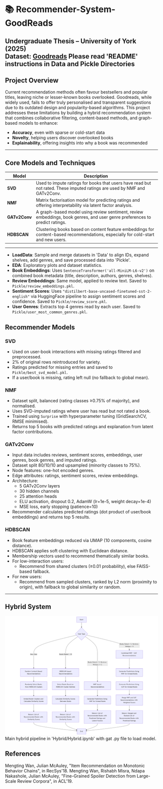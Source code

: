 # 📚 Recommender-System-GoodReads  
**Undergraduate Thesis – University of York (2025)**  
**Dataset**: [Goodreads](https://mengtingwan.github.io/data/goodreads.html#datasets)
Please read 'README' instructions in Data and Pickle Directories
---

## Project Overview  
Current recommendation methods often favour bestsellers and popular titles, leaving niche or lesser-known books overlooked. Goodreads, while widely used, fails to offer truly personalised and transparent suggestions due to its outdated design and popularity-based algorithms. This project addresses these limitations by building a hybrid recommendation system that combines collaborative filtering, content-based methods, and graph-based models to enhance:  
- **Accuracy**, even with sparse or cold-start data  
- **Novelty**, helping users discover overlooked books  
- **Explainability**, offering insights into why a book was recommended  

---
## Core Models and Techniques  

| Model        | Description |
|-------------|-------------|
| **SVD**      | Used to impute ratings for books that users have read but not rated. These imputed ratings are used by NMF and GATv2Conv. |
| **NMF**      | Matrix factorisation model for predicting ratings and offering interpretability via latent factor analysis. |
| **GATv2Conv**| A graph-based model using review sentiment, review embeddings, book genres, and user genre preferences to predict ratings. |
| **HDBSCAN**  | Clustering books based on content feature embeddings for content-based recommendations, especially for cold-start and new users. |

---
- **LoadData**: Sample and merge datasets in 'Data' to align IDs, expand shelves, add genres, and save processed data into 'Pickle'.  
- **EDA**: Exploratory plots and dataset statistics.
- **Book Embeddings**: Uses `SentenceTransformer('all-MiniLM-L6-v2')` on combined book metadata (title, description, authors, genres, shelves).  
- **Review Embeddings**: Same model, applied to review text. Saved to `Pickle/review_embeddings.pkl`.  
- **Sentiment Scores**: Uses `"distilbert-base-uncased-finetuned-sst-2-english"` via HuggingFace pipeline to assign sentiment scores and confidence. Saved to `Pickle/review_score.pkl`.  
- **User Genres**: Extracts top 4 genres read by each user. Saved to `Pickle/user_most_common_genres.pkl`.  

##  Recommender Models  

###  SVD  
- Used on user-book interactions with missing ratings filtered and preprocessed.  
- 2% of original rows reintroduced for variety.  
- Ratings predicted for missing entries and saved to `Pickle/best_svd_model.pkl`.  
- If a user/book is missing, rating left null (no fallback to global mean).  

###  NMF  
- Dataset split, balanced (rating classes ≥0.75% of majority), and normalised.  
- Uses SVD-imputed ratings where user has read but not rated a book.  
- Trained using `Surprise` with hyperparameter tuning (GridSearchCV, RMSE minimised).  
- Returns top 5 books with predicted ratings and explanation from latent factor contributions.

###  GATv2Conv  
- Input data includes reviews, sentiment scores, embeddings, user genres, book genres, and imputed ratings.  
- Dataset split 80/10/10 and upsampled (minority classes to 75%).  
- Node features: one-hot encoded genres.  
- Edge attributes: ratings, sentiment scores, review embeddings.  
- Architecture:
  - 5 GATv2Conv layers  
  - 30 hidden channels  
  - 25 attention heads  
  - ELU activation, dropout 0.2, AdamW (lr=1e-5, weight decay=1e-4)  
  - MSE loss, early stopping (patience=10)  
- Recommender calculates predicted ratings (dot product of user/book embeddings) and returns top 5 results.

###  HDBSCAN  
- Book feature embeddings reduced via UMAP (10 components, cosine distance).  
- HDBSCAN applies soft clustering with Euclidean distance.  
- Membership vectors used to recommend thematically similar books.  
- For low-interaction users:
  - Recommend from shared clusters (≥0.01 probability), else FAISS-based fallback.  
- For new users:
  - Recommend from sampled clusters, ranked by L2 norm (proximity to origin), with fallback to global similarity or random.  

---

##  Hybrid System  

![Hybrid Pipeline](./pipeline.png)
Main hybrid pipeline in 'Hybrid/Hybrid.ipynb' with gat .py file to load model.

## References
Mengting Wan, Julian McAuley, "Item Recommendation on Monotonic Behavior Chains", in RecSys'18.
Mengting Wan, Rishabh Misra, Ndapa Nakashole, Julian McAuley, "Fine-Grained Spoiler Detection from Large-Scale Review Corpora", in ACL'19.
